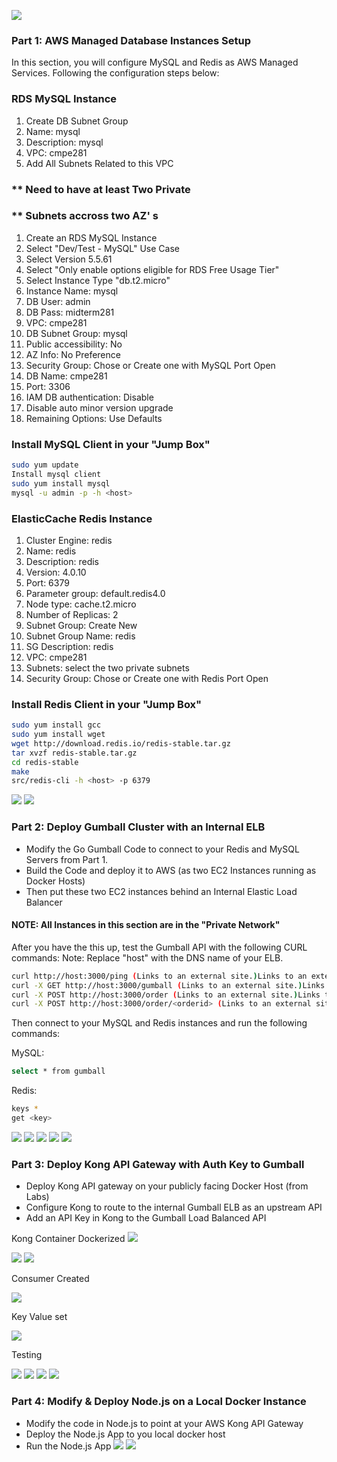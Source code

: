 ![](https://github.com/rohank2002/Midterm-Mini-Stack/blob/master/Images/Diagram.PNG)
### Part 1: AWS Managed Database Instances Setup
In this section, you will configure MySQL and Redis as AWS Managed Services.  Following the configuration steps below:

### RDS MySQL Instance
1. Create DB Subnet Group
2. Name: mysql
3. Description: mysql
4. VPC: cmpe281
5. Add All Subnets Related to this VPC

### ** Need to have at least Two Private 
### ** Subnets accross two AZ' s

1. Create an RDS MySQL Instance
2. Select "Dev/Test - MySQL" Use Case
3. Select Version 5.5.61
4. Select "Only enable options eligible for RDS Free Usage Tier" 
5. Select Instance Type "db.t2.micro"
6. Instance Name: mysql
7. DB User: admin
8. DB Pass: midterm281
9. VPC: cmpe281
10. DB Subnet Group: mysql
11. Public accessibility: No
12. AZ Info: No Preference
13. Security Group: Chose or Create one with MySQL Port Open
14. DB Name: cmpe281
15. Port: 3306
16. IAM DB authentication: Disable
17. Disable auto minor version upgrade
18. Remaining Options: Use Defaults

### Install MySQL Client in your "Jump Box"
```sh
sudo yum update
Install mysql client
sudo yum install mysql
mysql -u admin -p -h <host>
```
### ElasticCache Redis Instance

1. Cluster Engine: redis
2. Name: redis
3. Description: redis
4. Version: 4.0.10
5. Port: 6379
6. Parameter group: default.redis4.0
7. Node type: cache.t2.micro
8. Number of Replicas: 2
9. Subnet Group: Create New
10. Subnet Group Name: redis
11. SG Description: redis
12. VPC: cmpe281
13. Subnets: select the two private subnets
14. Security Group: Chose or Create one with Redis Port Open

### Install Redis Client in your "Jump Box"
```sh
sudo yum install gcc
sudo yum install wget
wget http://download.redis.io/redis-stable.tar.gz
tar xvzf redis-stable.tar.gz
cd redis-stable
make
src/redis-cli -h <host> -p 6379
```
![](Images/RDS%20SG.png)
![](Images/ElstiCachhe%20SG.png)

### Part 2: Deploy Gumball Cluster with an Internal ELB

* Modify the Go Gumball Code to connect to your Redis and MySQL Servers from Part 1. 
* Build the Code and deploy it to AWS (as two EC2 Instances running as Docker Hosts)
* Then put these two EC2 instances behind an Internal Elastic Load Balancer
#### NOTE:  All Instances in this section are in the "Private Network"

After you have the this up, test the Gumball API with the following CURL commands:
Note:  Replace "host" with the DNS name of your ELB.

```sh
curl http://host:3000/ping (Links to an external site.)Links to an external site.
curl -X GET http://host:3000/gumball (Links to an external site.)Links to an external site. 
curl -X POST http://host:3000/order (Links to an external site.)Links to an external site. 
curl -X POST http://host:3000/order/<orderid> (Links to an external site.)Links to an external site.
```
Then connect to your MySQL and Redis instances and run the following commands:

MySQL: 
```sh
select * from gumball
```

Redis: 
```sh
keys *
get <key>
```
![](Images/ELB.png)
![](Images/gumball%20run.PNG)
![](https://github.com/rohank2002/Midterm-Mini-Stack/blob/master/Images/Image%20pull.PNG)
![](https://github.com/rohank2002/Midterm-Mini-Stack/blob/master/Images/Curl.PNG)
![](https://github.com/rohank2002/Midterm-Mini-Stack/blob/master/Images/mysql.PNG)

### Part 3: Deploy Kong API Gateway with Auth Key to Gumball

* Deploy Kong API gateway on your publicly facing Docker Host (from Labs)
* Configure Kong to route to the internal Gumball ELB as an upstream API
* Add an API Key in Kong to the Gumball Load Balanced API

Kong Container Dockerized
![](https://github.com/rohank2002/Midterm-Mini-Stack/blob/master/Images/Kong%20container.PNG)


![](https://github.com/rohank2002/Midterm-Mini-Stack/blob/master/Images/APIS.PNG)
![](https://github.com/rohank2002/Midterm-Mini-Stack/blob/master/Images/Add%20API.PNG)

Consumer Created

![](https://github.com/rohank2002/Midterm-Mini-Stack/blob/master/Images/consumer.PNG)

Key Value set

![](https://github.com/rohank2002/Midterm-Mini-Stack/blob/master/Images/Key-auth.PNG)

Testing

![](https://github.com/rohank2002/Midterm-Mini-Stack/blob/master/Images/ping.PNG)
![](https://github.com/rohank2002/Midterm-Mini-Stack/blob/master/Images/gumball.PNG)
![](https://github.com/rohank2002/Midterm-Mini-Stack/blob/master/Images/order.PNG)
![](https://github.com/rohank2002/Midterm-Mini-Stack/blob/master/Images/processed.PNG)


### Part 4: Modify & Deploy Node.js on a Local Docker Instance

* Modify the code in Node.js to point at your AWS Kong API Gateway
* Deploy the Node.js App to you local docker host
* Run the Node.js App
![](https://github.com/rohank2002/Midterm-Mini-Stack/blob/master/Images/NodeJs1.PNG)
![](https://github.com/rohank2002/Midterm-Mini-Stack/blob/master/Images/NodeJs2.PNG)

